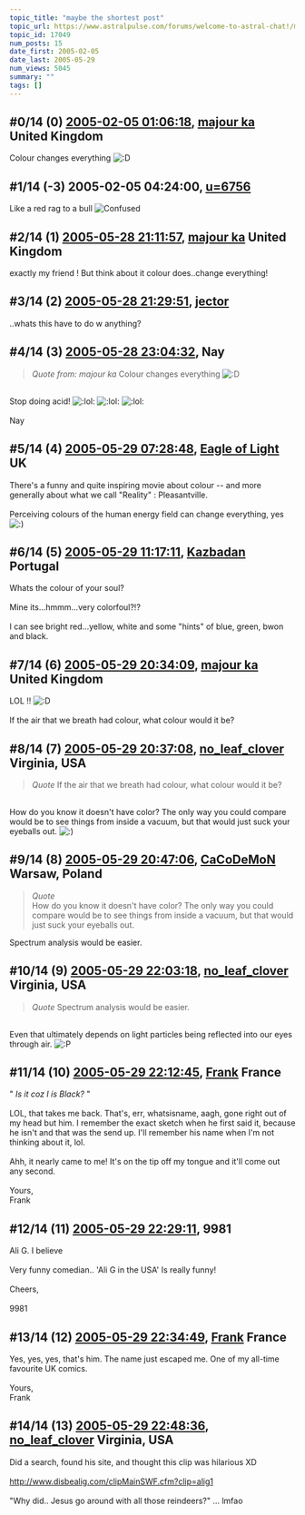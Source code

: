 ```yaml
---
topic_title: "maybe the shortest post"
topic_url: https://www.astralpulse.com/forums/welcome-to-astral-chat!/maybe-the-shortest-post
topic_id: 17049
num_posts: 15
date_first: 2005-02-05
date_last: 2005-05-29
num_views: 5045
summary: ""
tags: []
---
```


## \#0/14 (0) [2005-02-05 01:06:18](https://www.astralpulse.com/forums/index.php?msg=147183), [majour ka](https://www.astralpulse.com/forums/profile/?u=4095) United Kingdom ##
<section>
Colour changes everything
<img alt=":D" class="smiley" src="https://www.astralpulse.com/forums/Smileys/fugue/cheesy.png" title="Cheesy"/>
</section>

## \#1/14 (-3) 2005-02-05 04:24:00, [u=6756](https://www.astralpulse.com/forums/profile/?u=6756)  ##
<section>
Like a red rag to a bull
<img alt="Confused" border="0" src="/web/20050216223616im_/http://www.astralpulse.com/forums/images/smiles/icon_confused.gif"/>
</section>

## \#2/14 (1) [2005-05-28 21:11:57](https://www.astralpulse.com/forums/index.php?msg=164500), [majour ka](https://www.astralpulse.com/forums/profile/?u=4095) United Kingdom ##
<section>
exactly my friend ! But think about it colour does..change everything!
</section>

## \#3/14 (2) [2005-05-28 21:29:51](https://www.astralpulse.com/forums/index.php?msg=164506), [jector](https://www.astralpulse.com/forums/profile/?u=9130)  ##
<section>
..whats this have to do w anything?
</section>

## \#4/14 (3) [2005-05-28 23:04:32](https://www.astralpulse.com/forums/index.php?msg=164526), Nay  ##
<section>
<blockquote class="bbc_standard_quote">
 <cite>
  Quote from: majour ka
 </cite>
 Colour changes everything
 <img alt=":D" class="smiley" src="https://www.astralpulse.com/forums/Smileys/fugue/cheesy.png" title="Cheesy"/>
</blockquote>
<br>
Stop doing acid!
<img alt=":lol:" class="smiley" src="https://www.astralpulse.com/forums/Smileys/fugue/cheesy.png" title="Cheesy"/>
<img alt=":lol:" class="smiley" src="https://www.astralpulse.com/forums/Smileys/fugue/cheesy.png" title="Cheesy"/>
<img alt=":lol:" class="smiley" src="https://www.astralpulse.com/forums/Smileys/fugue/cheesy.png" title="Cheesy"/>
<img alt="" class="bbc_img" loading="lazy" src="http://www.clicksmilies.com/s0105/verkleidung/costumed-smiley-031.gif"/>
<br>
<br>
Nay
</section>

## \#5/14 (4) [2005-05-29 07:28:48](https://www.astralpulse.com/forums/index.php?msg=164552), [Eagle of Light](https://www.astralpulse.com/forums/profile/?u=9071) UK ##
<section>
There's a funny and quite inspiring movie about colour -- and more generally about what we call "Reality" : Pleasantville.
<br>
<br>
Perceiving colours of the human energy field can change everything, yes
<img alt=":)" class="smiley" src="https://www.astralpulse.com/forums/Smileys/fugue/smiley.png" title="Smiley"/>
</section>

## \#6/14 (5) [2005-05-29 11:17:11](https://www.astralpulse.com/forums/index.php?msg=164556), [Kazbadan](https://www.astralpulse.com/forums/profile/?u=2956) Portugal ##
<section>
Whats the colour of your soul?
<br>
<br>
Mine its...hmmm...very colorfoul?!?
<br>
<br>
I can see bright red...yellow, white and some "hints" of blue, green, bwon and black.
</section>

## \#7/14 (6) [2005-05-29 20:34:09](https://www.astralpulse.com/forums/index.php?msg=164629), [majour ka](https://www.astralpulse.com/forums/profile/?u=4095) United Kingdom ##
<section>
LOL !!
<img alt=":D" class="smiley" src="https://www.astralpulse.com/forums/Smileys/fugue/cheesy.png" title="Cheesy"/>
<br>
<br>
If the air that we breath had colour, what colour would it be?
</section>

## \#8/14 (7) [2005-05-29 20:37:08](https://www.astralpulse.com/forums/index.php?msg=164630), [no_leaf_clover](https://www.astralpulse.com/forums/profile/?u=1764) Virginia, USA ##
<section>
<blockquote class="bbc_standard_quote">
 <cite>
  Quote
 </cite>
 If the air that we breath had colour, what colour would it be?
</blockquote>
<br>
How do you know it doesn't have color? The only way you could compare would be to see things from inside a vacuum, but that would just suck your eyeballs out.
<img alt=":)" class="smiley" src="https://www.astralpulse.com/forums/Smileys/fugue/smiley.png" title="Smiley"/>
</section>

## \#9/14 (8) [2005-05-29 20:47:06](https://www.astralpulse.com/forums/index.php?msg=164632), [CaCoDeMoN](https://www.astralpulse.com/forums/profile/?u=4798) Warsaw, Poland ##
<section>
<blockquote class="bbc_standard_quote">
 <cite>
  Quote
 </cite>
 <br>
 How do you know it doesn't have color? The only way you could compare would be to see things from inside a vacuum, but that would just suck your eyeballs out.
 <br>
</blockquote>
Spectrum analysis would be easier.
</section>

## \#10/14 (9) [2005-05-29 22:03:18](https://www.astralpulse.com/forums/index.php?msg=164648), [no_leaf_clover](https://www.astralpulse.com/forums/profile/?u=1764) Virginia, USA ##
<section>
<blockquote class="bbc_standard_quote">
 <cite>
  Quote
 </cite>
 Spectrum analysis would be easier.
</blockquote>
<br>
Even that ultimately depends on light particles being reflected into our eyes through air.
<img alt=":P" class="smiley" src="https://www.astralpulse.com/forums/Smileys/fugue/tongue.png" title="Tongue"/>
</section>

## \#11/14 (10) [2005-05-29 22:12:45](https://www.astralpulse.com/forums/index.php?msg=164650), [Frank](https://www.astralpulse.com/forums/profile/?u=359) France ##
<section>
"
<i>
 Is it coz I is Black?
</i>
"
<br>
<br>
LOL, that takes me back. That's, err, whatsisname, aagh, gone right out of my head but him. I remember the exact sketch when he first said it, because he isn't and that was the send up. I'll remember his name when I'm not thinking about it, lol.
<br>
<br>
Ahh, it nearly came to me! It's on the tip off my tongue and it'll come out any second.
<br>
<br>
Yours,
<br>
Frank
</section>

## \#12/14 (11) [2005-05-29 22:29:11](https://www.astralpulse.com/forums/index.php?msg=164654), 9981  ##
<section>
Ali G. I believe
<br>
<br>
Very funny comedian.. 'Ali G in the USA' Is really funny!
<br>
<br>
Cheers,
<br>
<br>
9981
</section>

## \#13/14 (12) [2005-05-29 22:34:49](https://www.astralpulse.com/forums/index.php?msg=164656), [Frank](https://www.astralpulse.com/forums/profile/?u=359) France ##
<section>
Yes, yes, yes, that's him. The name just escaped me. One of my all-time favourite UK comics.
<br>
<br>
Yours,
<br>
Frank
</section>

## \#14/14 (13) [2005-05-29 22:48:36](https://www.astralpulse.com/forums/index.php?msg=164659), [no_leaf_clover](https://www.astralpulse.com/forums/profile/?u=1764) Virginia, USA ##
<section>
Did a search, found his site, and thought this clip was hilarious XD
<br>
<br>
<a class="bbc_link" href="http://www.disbealig.com/clipMainSWF.cfm?clip=alig1" rel="noopener" target="_blank">
 http://www.disbealig.com/clipMainSWF.cfm?clip=alig1
</a>
<br>
<br>
"Why did.. Jesus go around with all those reindeers?" ... lmfao
</section>